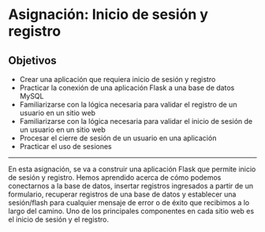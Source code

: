 # Asignación: Inicio de sesión y registro

## Objetivos

* Crear una aplicación que requiera inicio de sesión y registro
* Practicar la conexión de una aplicación Flask a una base de datos MySQL
* Familiarizarse con la lógica necesaria para validar el registro de un usuario en un sitio web
* Familiarizarse con la lógica necesaria para validar el inicio de sesión de un usuario en un sitio web
* Procesar el cierre de sesión de un usuario en una aplicación
* Practicar el uso de sesiones

---

En esta asignación, se va a construir una aplicación Flask que permite inicio de sesión y registro. Hemos aprendido acerca de cómo podemos conectarnos a la base de datos, insertar registros ingresados a partir de un formulario, recuperar registros de una base de datos y establecer una sesión/flash para cualquier mensaje de error o de éxito que recibimos a lo largo del camino. Uno de los principales componentes en cada sitio web es el inicio de sesión y el registro.
